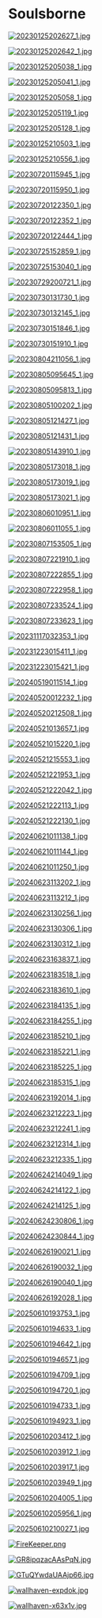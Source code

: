# Soulsborne

<a href="20230125202627_1.jpg"><img alt="20230125202627_1.jpg" src="20230125202627_1.jpg"></a>

<a href="20230125202642_1.jpg"><img alt="20230125202642_1.jpg" src="20230125202642_1.jpg"></a>

<a href="20230125205038_1.jpg"><img alt="20230125205038_1.jpg" src="20230125205038_1.jpg"></a>

<a href="20230125205041_1.jpg"><img alt="20230125205041_1.jpg" src="20230125205041_1.jpg"></a>

<a href="20230125205058_1.jpg"><img alt="20230125205058_1.jpg" src="20230125205058_1.jpg"></a>

<a href="20230125205119_1.jpg"><img alt="20230125205119_1.jpg" src="20230125205119_1.jpg"></a>

<a href="20230125205128_1.jpg"><img alt="20230125205128_1.jpg" src="20230125205128_1.jpg"></a>

<a href="20230125210503_1.jpg"><img alt="20230125210503_1.jpg" src="20230125210503_1.jpg"></a>

<a href="20230125210556_1.jpg"><img alt="20230125210556_1.jpg" src="20230125210556_1.jpg"></a>

<a href="20230720115945_1.jpg"><img alt="20230720115945_1.jpg" src="20230720115945_1.jpg"></a>

<a href="20230720115950_1.jpg"><img alt="20230720115950_1.jpg" src="20230720115950_1.jpg"></a>

<a href="20230720122350_1.jpg"><img alt="20230720122350_1.jpg" src="20230720122350_1.jpg"></a>

<a href="20230720122352_1.jpg"><img alt="20230720122352_1.jpg" src="20230720122352_1.jpg"></a>

<a href="20230720122444_1.jpg"><img alt="20230720122444_1.jpg" src="20230720122444_1.jpg"></a>

<a href="20230725152859_1.jpg"><img alt="20230725152859_1.jpg" src="20230725152859_1.jpg"></a>

<a href="20230725153040_1.jpg"><img alt="20230725153040_1.jpg" src="20230725153040_1.jpg"></a>

<a href="20230729200721_1.jpg"><img alt="20230729200721_1.jpg" src="20230729200721_1.jpg"></a>

<a href="20230730131730_1.jpg"><img alt="20230730131730_1.jpg" src="20230730131730_1.jpg"></a>

<a href="20230730132145_1.jpg"><img alt="20230730132145_1.jpg" src="20230730132145_1.jpg"></a>

<a href="20230730151846_1.jpg"><img alt="20230730151846_1.jpg" src="20230730151846_1.jpg"></a>

<a href="20230730151910_1.jpg"><img alt="20230730151910_1.jpg" src="20230730151910_1.jpg"></a>

<a href="20230804211056_1.jpg"><img alt="20230804211056_1.jpg" src="20230804211056_1.jpg"></a>

<a href="20230805095645_1.jpg"><img alt="20230805095645_1.jpg" src="20230805095645_1.jpg"></a>

<a href="20230805095813_1.jpg"><img alt="20230805095813_1.jpg" src="20230805095813_1.jpg"></a>

<a href="20230805100202_1.jpg"><img alt="20230805100202_1.jpg" src="20230805100202_1.jpg"></a>

<a href="20230805121427_1.jpg"><img alt="20230805121427_1.jpg" src="20230805121427_1.jpg"></a>

<a href="20230805121431_1.jpg"><img alt="20230805121431_1.jpg" src="20230805121431_1.jpg"></a>

<a href="20230805143910_1.jpg"><img alt="20230805143910_1.jpg" src="20230805143910_1.jpg"></a>

<a href="20230805173018_1.jpg"><img alt="20230805173018_1.jpg" src="20230805173018_1.jpg"></a>

<a href="20230805173019_1.jpg"><img alt="20230805173019_1.jpg" src="20230805173019_1.jpg"></a>

<a href="20230805173021_1.jpg"><img alt="20230805173021_1.jpg" src="20230805173021_1.jpg"></a>

<a href="20230806010951_1.jpg"><img alt="20230806010951_1.jpg" src="20230806010951_1.jpg"></a>

<a href="20230806011055_1.jpg"><img alt="20230806011055_1.jpg" src="20230806011055_1.jpg"></a>

<a href="20230807153505_1.jpg"><img alt="20230807153505_1.jpg" src="20230807153505_1.jpg"></a>

<a href="20230807221910_1.jpg"><img alt="20230807221910_1.jpg" src="20230807221910_1.jpg"></a>

<a href="20230807222855_1.jpg"><img alt="20230807222855_1.jpg" src="20230807222855_1.jpg"></a>

<a href="20230807222958_1.jpg"><img alt="20230807222958_1.jpg" src="20230807222958_1.jpg"></a>

<a href="20230807233524_1.jpg"><img alt="20230807233524_1.jpg" src="20230807233524_1.jpg"></a>

<a href="20230807233623_1.jpg"><img alt="20230807233623_1.jpg" src="20230807233623_1.jpg"></a>

<a href="20231117032353_1.jpg"><img alt="20231117032353_1.jpg" src="20231117032353_1.jpg"></a>

<a href="20231223015411_1.jpg"><img alt="20231223015411_1.jpg" src="20231223015411_1.jpg"></a>

<a href="20231223015421_1.jpg"><img alt="20231223015421_1.jpg" src="20231223015421_1.jpg"></a>

<a href="20240519011514_1.jpg"><img alt="20240519011514_1.jpg" src="20240519011514_1.jpg"></a>

<a href="20240520012232_1.jpg"><img alt="20240520012232_1.jpg" src="20240520012232_1.jpg"></a>

<a href="20240520212508_1.jpg"><img alt="20240520212508_1.jpg" src="20240520212508_1.jpg"></a>

<a href="20240521013657_1.jpg"><img alt="20240521013657_1.jpg" src="20240521013657_1.jpg"></a>

<a href="20240521015220_1.jpg"><img alt="20240521015220_1.jpg" src="20240521015220_1.jpg"></a>

<a href="20240521215553_1.jpg"><img alt="20240521215553_1.jpg" src="20240521215553_1.jpg"></a>

<a href="20240521221953_1.jpg"><img alt="20240521221953_1.jpg" src="20240521221953_1.jpg"></a>

<a href="20240521222042_1.jpg"><img alt="20240521222042_1.jpg" src="20240521222042_1.jpg"></a>

<a href="20240521222113_1.jpg"><img alt="20240521222113_1.jpg" src="20240521222113_1.jpg"></a>

<a href="20240521222130_1.jpg"><img alt="20240521222130_1.jpg" src="20240521222130_1.jpg"></a>

<a href="20240621011138_1.jpg"><img alt="20240621011138_1.jpg" src="20240621011138_1.jpg"></a>

<a href="20240621011144_1.jpg"><img alt="20240621011144_1.jpg" src="20240621011144_1.jpg"></a>

<a href="20240621011250_1.jpg"><img alt="20240621011250_1.jpg" src="20240621011250_1.jpg"></a>

<a href="20240623113202_1.jpg"><img alt="20240623113202_1.jpg" src="20240623113202_1.jpg"></a>

<a href="20240623113212_1.jpg"><img alt="20240623113212_1.jpg" src="20240623113212_1.jpg"></a>

<a href="20240623130256_1.jpg"><img alt="20240623130256_1.jpg" src="20240623130256_1.jpg"></a>

<a href="20240623130306_1.jpg"><img alt="20240623130306_1.jpg" src="20240623130306_1.jpg"></a>

<a href="20240623130312_1.jpg"><img alt="20240623130312_1.jpg" src="20240623130312_1.jpg"></a>

<a href="20240623163837_1.jpg"><img alt="20240623163837_1.jpg" src="20240623163837_1.jpg"></a>

<a href="20240623183518_1.jpg"><img alt="20240623183518_1.jpg" src="20240623183518_1.jpg"></a>

<a href="20240623183610_1.jpg"><img alt="20240623183610_1.jpg" src="20240623183610_1.jpg"></a>

<a href="20240623184135_1.jpg"><img alt="20240623184135_1.jpg" src="20240623184135_1.jpg"></a>

<a href="20240623184255_1.jpg"><img alt="20240623184255_1.jpg" src="20240623184255_1.jpg"></a>

<a href="20240623185210_1.jpg"><img alt="20240623185210_1.jpg" src="20240623185210_1.jpg"></a>

<a href="20240623185221_1.jpg"><img alt="20240623185221_1.jpg" src="20240623185221_1.jpg"></a>

<a href="20240623185225_1.jpg"><img alt="20240623185225_1.jpg" src="20240623185225_1.jpg"></a>

<a href="20240623185315_1.jpg"><img alt="20240623185315_1.jpg" src="20240623185315_1.jpg"></a>

<a href="20240623192014_1.jpg"><img alt="20240623192014_1.jpg" src="20240623192014_1.jpg"></a>

<a href="20240623212223_1.jpg"><img alt="20240623212223_1.jpg" src="20240623212223_1.jpg"></a>

<a href="20240623212241_1.jpg"><img alt="20240623212241_1.jpg" src="20240623212241_1.jpg"></a>

<a href="20240623212314_1.jpg"><img alt="20240623212314_1.jpg" src="20240623212314_1.jpg"></a>

<a href="20240623212335_1.jpg"><img alt="20240623212335_1.jpg" src="20240623212335_1.jpg"></a>

<a href="20240624214049_1.jpg"><img alt="20240624214049_1.jpg" src="20240624214049_1.jpg"></a>

<a href="20240624214122_1.jpg"><img alt="20240624214122_1.jpg" src="20240624214122_1.jpg"></a>

<a href="20240624214125_1.jpg"><img alt="20240624214125_1.jpg" src="20240624214125_1.jpg"></a>

<a href="20240624230806_1.jpg"><img alt="20240624230806_1.jpg" src="20240624230806_1.jpg"></a>

<a href="20240624230844_1.jpg"><img alt="20240624230844_1.jpg" src="20240624230844_1.jpg"></a>

<a href="20240626190021_1.jpg"><img alt="20240626190021_1.jpg" src="20240626190021_1.jpg"></a>

<a href="20240626190032_1.jpg"><img alt="20240626190032_1.jpg" src="20240626190032_1.jpg"></a>

<a href="20240626190040_1.jpg"><img alt="20240626190040_1.jpg" src="20240626190040_1.jpg"></a>

<a href="20240626192028_1.jpg"><img alt="20240626192028_1.jpg" src="20240626192028_1.jpg"></a>

<a href="20250610193753_1.jpg"><img alt="20250610193753_1.jpg" src="20250610193753_1.jpg"></a>

<a href="20250610194633_1.jpg"><img alt="20250610194633_1.jpg" src="20250610194633_1.jpg"></a>

<a href="20250610194642_1.jpg"><img alt="20250610194642_1.jpg" src="20250610194642_1.jpg"></a>

<a href="20250610194657_1.jpg"><img alt="20250610194657_1.jpg" src="20250610194657_1.jpg"></a>

<a href="20250610194709_1.jpg"><img alt="20250610194709_1.jpg" src="20250610194709_1.jpg"></a>

<a href="20250610194720_1.jpg"><img alt="20250610194720_1.jpg" src="20250610194720_1.jpg"></a>

<a href="20250610194733_1.jpg"><img alt="20250610194733_1.jpg" src="20250610194733_1.jpg"></a>

<a href="20250610194923_1.jpg"><img alt="20250610194923_1.jpg" src="20250610194923_1.jpg"></a>

<a href="20250610203412_1.jpg"><img alt="20250610203412_1.jpg" src="20250610203412_1.jpg"></a>

<a href="20250610203912_1.jpg"><img alt="20250610203912_1.jpg" src="20250610203912_1.jpg"></a>

<a href="20250610203917_1.jpg"><img alt="20250610203917_1.jpg" src="20250610203917_1.jpg"></a>

<a href="20250610203949_1.jpg"><img alt="20250610203949_1.jpg" src="20250610203949_1.jpg"></a>

<a href="20250610204005_1.jpg"><img alt="20250610204005_1.jpg" src="20250610204005_1.jpg"></a>

<a href="20250610205956_1.jpg"><img alt="20250610205956_1.jpg" src="20250610205956_1.jpg"></a>

<a href="20250610210027_1.jpg"><img alt="20250610210027_1.jpg" src="20250610210027_1.jpg"></a>

<a href="FireKeeper.png"><img alt="FireKeeper.png" src="FireKeeper.png"></a>

<a href="GR8ipqzacAAsPqN.jpg"><img alt="GR8ipqzacAAsPqN.jpg" src="GR8ipqzacAAsPqN.jpg"></a>

<a href="GTuQYwdaUAAjp66.jpg"><img alt="GTuQYwdaUAAjp66.jpg" src="GTuQYwdaUAAjp66.jpg"></a>

<a href="wallhaven-expdok.jpg"><img alt="wallhaven-expdok.jpg" src="wallhaven-expdok.jpg"></a>

<a href="wallhaven-x63x1v.jpg"><img alt="wallhaven-x63x1v.jpg" src="wallhaven-x63x1v.jpg"></a>
